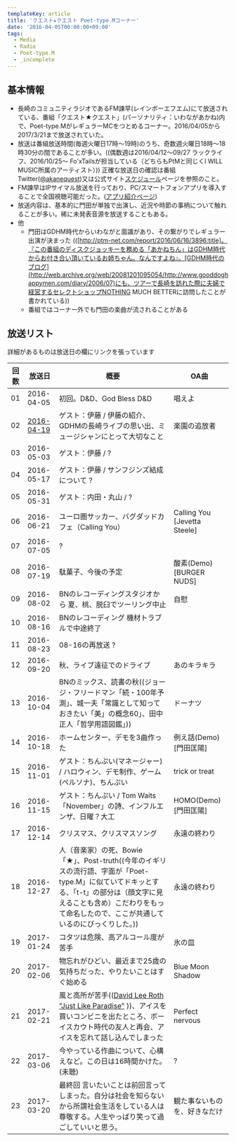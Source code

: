 ```yaml
---
templateKey: article
title: 'クエスト★クエスト Poet-type.Mコーナー'
date: '2016-04-05T00:00:00+09:00'
tags:
  - Media
  - Radio
  - Poet-type.M
  - _incomplete
---
```

## 基本情報

* 長崎のコミュニティラジオであるFM諫早(レインボーエフエム)にて放送されている、番組「クエスト★クエスト」(パーソナリティ：いわながあかね)内で、Poet-type.MがレギュラーMCをつとめるコーナー。2016/04/05から2017/3/21まで放送されていた。
* 放送は番組放送時間(毎週火曜日17時～19時)のうち、奇数週火曜日18時～18時30分の間であることが多い。((偶数週は2016/04/12～09/27 ラックライフ、2016/10/25～ Fo'xTailsが担当している（どちらもPtMと同じくI WILL MUSIC所属のアーティスト）)) 正確な放送日の確認は番組Twitter([@akanequest](https://twitter.com/akanequest))又は公式サイト[スケジュール](http://ptm-net.com/schedule)ページを参照のこと。
* FM諫早はIPサイマル放送を行っており、PC/スマートフォンアプリを導入することで全国視聴可能だった。([アプリ紹介ページ](https://fmplapla.com/fm-isahaya/))
* 放送内容は、基本的に門田が単独で出演し、近況や時節の事柄について触れることが多い。稀に未発表音源を放送することもある。
* 他
  * 門田はGDHM時代からいわながと面識があり、その繋がりでレギュラー出演が決まった (([http://ptm-net.com/report/2016/06/16/3896:title]。『この番組のディスクジョッキーを務める「あかねちん」はGDHM時代からお付き合い頂いているお姉ちゃん。なんですよね』。[GDHM時代のブログ](http://web.archive.org/web/20081201095054/http://www.gooddoghappymen.com/diary/2006/07)にも、ツアーで長崎を訪れた際に夫婦で経営するセレクトショップNOTHING MUCH BETTERに訪問したことが書かれている))
  * 番組ではコーナー外でも門田の楽曲が流されることがある

## 放送リスト

詳細があるものは放送日の欄にリンクを張っています

回数 | 放送日 | 概要 | OA曲
-|-|-|-
01 | 2016-04-05 | 初回。D&D、God Bless D&D | 唱えよ
02 | [2016-04-19](/entry/2016/04/19/170000) | ゲスト：伊藤 / 伊藤の紹介、GDHMの長崎ライブの思い出、ミュージシャンにとって大切なこと | 楽園の追放者
03 | 2016-05-03 | ゲスト：伊藤 / ? | 
04 | 2016-05-17 | ゲスト：伊藤 / サンフジンズ結成について ? | 
05 | 2016-05-31 | ゲスト：内田・丸山 / ? | 
06 | 2016-06-21 | ユーロ圏サッカー、バグダッドカフェ（Calling You） | Calling You [Jevetta Steele]
07 | 2016-07-05 | ? | 
08 | 2016-07-19 | 駄菓子、今後の予定 | 酸素(Demo) [BURGER NUDS]
09 | 2016-08-02 | BNのレコーディングスタジオから 夏、桃、脱臼でツーリング中止 | 自慰
10 | 2016-08-16 | BNのレコーディング 機材トラブルで中途終了 | 
11 | 2016-08-23 | 08-16の再放送 ? | 
12 | 2016-09-20 | 秋、ライブ遠征でのドライブ | あのキラキラ
13 | 2016-10-04 | BNのミックス、読書の秋((ジョージ・フリードマン「続・100年予測」、城一夫「常識として知っておきたい「美」の概念60」、田中正人「哲学用語図鑑」)) | ドーナツ
14 | 2016-10-18 | ホームセンター、デモを3曲作った | 例え話(Demo) [門田匡陽]
15 | 2016-11-01 | ゲスト：ちんぷい(マネージャー) / ハロウィン、デモ制作、ゲーム(ペルソナ)、ちんぷい | trick or treat
16 | 2016-11-15 | ゲスト：ちんぷい / Tom Waits「November」の詩、インフルエンザ、日曜？大工 | HOMO(Demo) [門田匡陽]
17 | 2016-12-14 | クリスマス、クリスマスソング | 永遠の終わり
18 | 2016-12-27 | 人（音楽家）の死、Bowie「★」、Post-truth((今年のイギリスの流行語、字面が「Poet-type.M」に似ていてドキッとする、「t-t」の部分は（顔文字に見えることも含め）こだわりをもって命名したので、ここが共通しているのにびっくりした。)) | 永遠の終わり
19 | 2017-01-24 | コタツは危険、高アルコール度が苦手 | 氷の皿
20 | 2017-02-06 | 物忘れがひどい、最近まで25歳の気持ちだった、やりたいことはすぐ始める | Blue Moon Shadow
21 | 2017-02-21 | 風と高所が苦手(([David Lee Roth "Just Like Paradise"](https://www.youtube.com/results?search_query=David+Lee+Roth+-+Just+Like+Paradise) ))、アイスを買いコンビニを出たところ、ボーイスカウト時代の友人と再会、アイスを忘れて話し込んでしまった | Perfect nervous
22 | 2017-03-06 | 今やっている作曲について、心構えなど。この日は16時間かけた。(未聴) | ?
23 | 2017-03-20 | 最終回 言いたいことは前回言ってしまった。自分は社会を知らないから所謂社会生活をしている人は尊敬する。人生やっぱり笑って過ごしていいと思う。 | 観た事ないものを、好きなだけ
